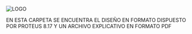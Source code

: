 ![LOGO](https://github.com/ISPC-TST-EM-2024/MNRP-ZalazarGustavo-EM/assets/141375378/b0557e5d-3f5c-4f50-8a0e-68deb7a6d40f)

EN ESTA CARPETA SE ENCUENTRA EL DISEÑO EN FORMATO DISPUESTO POR PROTEUS 8.17 Y UN ARCHIVO EXPLICATIVO EN FORMATO PDF 